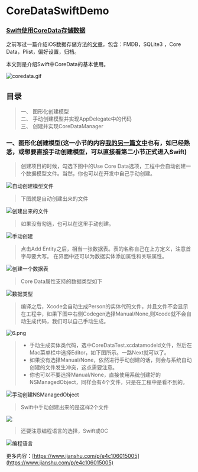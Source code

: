 # CoreDataSwiftDemo

### [Swift使用CoreData存储数据](https://www.jianshu.com/p/e4c106015005)

之前写过一篇介绍iOS数据存储方法的[文章](https://www.jianshu.com/p/e88880be794f)，包含：FMDB，SQLite3 ，Core Data，Plist，偏好设置，归档。

本文则是介绍Swift中CoreData的基本使用。 

![coredata.gif](http://upload-images.jianshu.io/upload_images/3873004-ad4f079ba055f7db.gif?imageMogr2/auto-orient/strip%7CimageView2/2/w/1240)  

## 目录
> 一、 图形化创建模型   
> 二、 手动创建模型并实现AppDelegate中的代码   
> 三、 创建并实现CoreDataManager   

### 一、图形化创建模型(这一小节的内容[我的另一篇文中](https://github.com/remember17/CoreDataSwiftDemo)也有，如已经熟悉，或想要直接手动创建模型，可以直接看第二小节正式进入Swift)
>创建项目的时候，勾选下图中的Use Core Data选项，工程中会自动创建一个数据模型文件。当然，你也可以在开发中自己手动创建。

![自动创建模型文件](http://upload-images.jianshu.io/upload_images/3873004-22674d6bf7b0bd04.jpg?imageMogr2/auto-orient/strip%7CimageView2/2/w/1240)

>下图就是自动创建出来的文件

![创建出来的文件](http://upload-images.jianshu.io/upload_images/3873004-99d5db789d967547.png?imageMogr2/auto-orient/strip%7CimageView2/2/w/1240)

>如果没有勾选，也可以在这里手动创建。

![手动创建](http://upload-images.jianshu.io/upload_images/3873004-251764adcf0b0974.png?imageMogr2/auto-orient/strip%7CimageView2/2/w/1240)

>点击Add Entity之后，相当一张数据表。表的名称自己在上方定义，注意首字母要大写。
在界面中还可以为数据实体添加属性和关联属性。

![创建一个数据表](http://upload-images.jianshu.io/upload_images/3873004-c1e7ddcc0bc1119c.png?imageMogr2/auto-orient/strip%7CimageView2/2/w/1240)


>Core Data属性支持的数据类型如下

![数据类型](http://upload-images.jianshu.io/upload_images/3873004-79805e0cf409be6d.png?imageMogr2/auto-orient/strip%7CimageView2/2/w/1240)

>编译之后，Xcode会自动生成Person的实体代码文件，并且文件不会显示在工程中，如果下图中右侧Codegen选择Manual/None,则Xcode就不会自动生成代码，我们可以自己手动生成。

![6.png](http://upload-images.jianshu.io/upload_images/3873004-f173f833442ef047.png?imageMogr2/auto-orient/strip%7CimageView2/2/w/1240)

> * 手动生成实体类代码，选中CoreDataTest.xcdatamodeld文件，然后在Mac菜单栏中选择Editor，如下图所示。一路Next就可以了。
> * 如果没有选择Manual/None，依然进行手动创建的话，则会与系统自动创建的文件发生冲突，这点需要注意。
> * 你也可以不要选择Manual/None，直接使用系统创建好的NSManagedObject，同样会有4个文件，只是在工程中是看不到的。

![手动创建NSManagedObject](http://upload-images.jianshu.io/upload_images/3873004-2b736bc1c5123364.png?imageMogr2/auto-orient/strip%7CimageView2/2/w/1240)

>Swift中手动创建出来的是这样2个文件

![](http://upload-images.jianshu.io/upload_images/3873004-46c932fe20e13aff.png?imageMogr2/auto-orient/strip%7CimageView2/2/w/1240)


>还要注意编程语言的选择，Swift或OC

![编程语言](http://upload-images.jianshu.io/upload_images/3873004-03e56a90691514a8.png?imageMogr2/auto-orient/strip%7CimageView2/2/w/1240)

更多内容：[https://www.jianshu.com/p/e4c106015005](https://www.jianshu.com/p/e4c106015005)